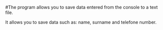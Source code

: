 #The program allows you to save data entered from the console to a text file.

It allows you to save data such as: name, surname and telefone number.
